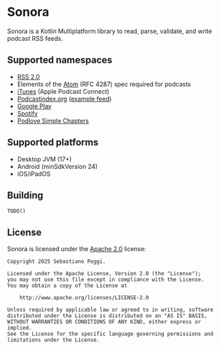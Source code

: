 # Sonora

Sonora is a Kotlin Multiplatform library to read, parse, validate, and write podcast RSS feeds.

## Supported namespaces

* [RSS 2.0](http://www.rssboard.org/rss-2-0)
* Elements of the [Atom](https://tools.ietf.org/html/rfc4287) (RFC 4287) spec required for podcasts
* [iTunes](https://help.apple.com/itc/podcasts_connect/#/itcb54353390) (Apple Podcast Connect)
* [Podcastindex.org](https://github.com/Podcastindex-org/podcast-namespace) ([example feed](https://github.com/Podcastindex-org/podcast-namespace/blob/main/example.xml))
* [Google Play](https://support.google.com/podcast-publishers/answer/9889544?hl=en&ref_topic=10310260&sjid=13938530402484929842-EU#podcast_tags)
* [Spotify](https://assets.ctfassets.net/jtdj514wr91r/3khl5YaRusSuQ4a18amk38/8f35aecf398979cdfa6839ae29e79a46/Podcast_Delivery_Specification_v1.9.pdf)
* [Podlove Simple Chapters](https://podlove.org/simple-chapters/)

## Supported platforms

 * Desktop JVM (17+)
 * Android (minSdkVersion 24)
 * iOS/iPadOS

## Building

`TODO()`

## License

Sonora is licensed under the [Apache 2.0](LICENSE) license:

```
Copyright 2025 Sebastiano Poggi.

Licensed under the Apache License, Version 2.0 (the "License");
you may not use this file except in compliance with the License.
You may obtain a copy of the License at

    http://www.apache.org/licenses/LICENSE-2.0

Unless required by applicable law or agreed to in writing, software
distributed under the License is distributed on an "AS IS" BASIS,
WITHOUT WARRANTIES OR CONDITIONS OF ANY KIND, either express or implied.
See the License for the specific language governing permissions and
limitations under the License.
```
